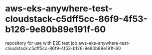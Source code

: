 # aws-eks-anywhere-test-cloudstack-c5dff5cc-86f9-4f53-b126-9e80b89e191f-60
repository for use with E2E test job aws-eks-anywhere-test-cloudstack:c5dff5cc-86f9-4f53-b126-9e80b89e191f-60
